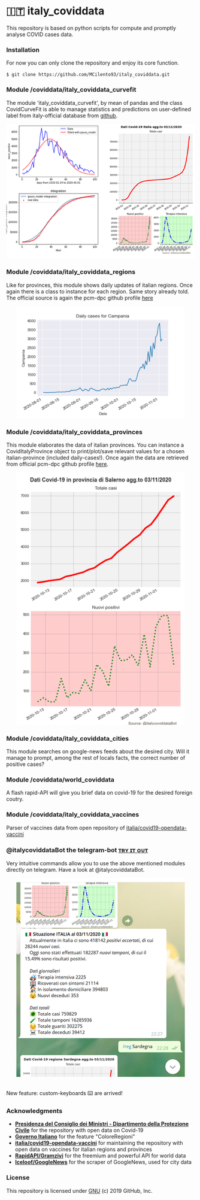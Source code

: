 #  🇮🇹 italy_coviddata
This repository is based on python scripts for compute and promptly analyse COVID cases data.

### Installation
For now you can only clone the repository and enjoy its core function.
```
$ git clone https://github.com/MCilento93/italy_coviddata.git
```

### Module /coviddata/italy_coviddata_curvefit
The module 'italy_coviddata_curvefit', by mean of pandas and the class CovidCurveFit is able to manage statistics and predictions on user-defined label from italy-official database from [github](https://github.com/pcm-dpc/COVID-19/blob/master/dati-andamento-nazionale/dpc-covid19-ita-andamento-nazionale.csv).
<p align="center">
  <img src="https://github.com/MCilento93/italy_coviddata/blob/master/images/italy_coviddata_curvefit.png" width="600px">
</p>

### Module /coviddata/italy_coviddata_regions
Like for provinces, this module shows daily updates of italian regions. Once again there is a class to instance for each region. Same story already told. The official source is again the pcm-dpc github profile [here](https://github.com/pcm-dpc/COVID-19/tree/master/dati-regioni)
<p align="center">
  <img src="https://github.com/MCilento93/italy_coviddata/blob/master/images/italy_coviddata_regions%20nuovi_positivi%20Campania.png" width="450px">
</p>

### Module /coviddata/italy_coviddata_provinces
This module elaborates the data of italian provinces. You can instance a CovidItalyProvince object to print/plot/save relevant values for a chosen italian-province (included daily-cases!). Once again the data are retrieved from official pcm-dpc github profile [here](https://github.com/pcm-dpc/COVID-19/tree/master/dati-province).
<p align="center">
  <img src="https://github.com/MCilento93/italy_coviddata/blob/master/images/italy_coviddata_provinces%20summary%20plot%20Salerno.png" width="450px">
</p>

### Module /coviddata/italy_coviddata_cities
This module searches on google-news feeds about the desired city. Will it manage to prompt, among the rest of locals facts, the correct number of positive cases?

### Module /coviddata/world_coviddata
A flash rapid-API will give you brief data on covid-19 for the desired foreign coutry.

### Module /coviddata/italy_coviddata_vaccines
Parser of vaccines data from open repository of [italia/covid19-opendata-vaccini](https://github.com/italia/covid19-opendata-vaccini)

### @italycoviddataBot the telegram-bot [ᴛʀʏ ɪᴛ ᴏᴜᴛ](https://t.me/italycoviddataBot)
Very intuitive commands allow you to use the above mentioned modules directly on telegram. Have a look at @italycoviddataBot.
<p align="center">
  <img src="https://github.com/MCilento93/italy_coviddata/blob/master/images/telegram%20screenshot.png" width="450px">
</p>
</br>New feature: custom-keyboards ⌨️ are arrived!

### Acknowledgments
* **[Presidenza del Consiglio dei Ministri - Dipartimento della Protezione Civile](https://github.com/pcm-dpc/COVID-19)** for the repository with open data on Covid-19
* **[Governo Italiano](http://www.governo.it/it/articolo/domande-frequenti-sulle-misure-adottate-dal-governo/15638?gclid=CjwKCAiAwrf-BRA9EiwAUWwKXicC1bzopYynHP9pvRxHUza7Ar4dte9hWHi55Uj4xfuAHanOCf7a1BoCTggQAvD_BwE)** for the feature "ColoreRegioni"
* **[italia/covid19-opendata-vaccini](https://github.com/italia/covid19-opendata-vaccini)** for maintaining the repository with open data on vaccines for italian regions and provinces
* **[RapidAPI/Gramzivi](https://rapidapi.com/Gramzivi/api/covid-19-data)** for the freemium and powerful API for world data
* **[Iceloof/GoogleNews](https://github.com/Iceloof/GoogleNews)** for the scraper of GoogleNews, used for city data

### License
This repository is licensed under [GNU](LICENSE) (c) 2019 GitHub, Inc.
